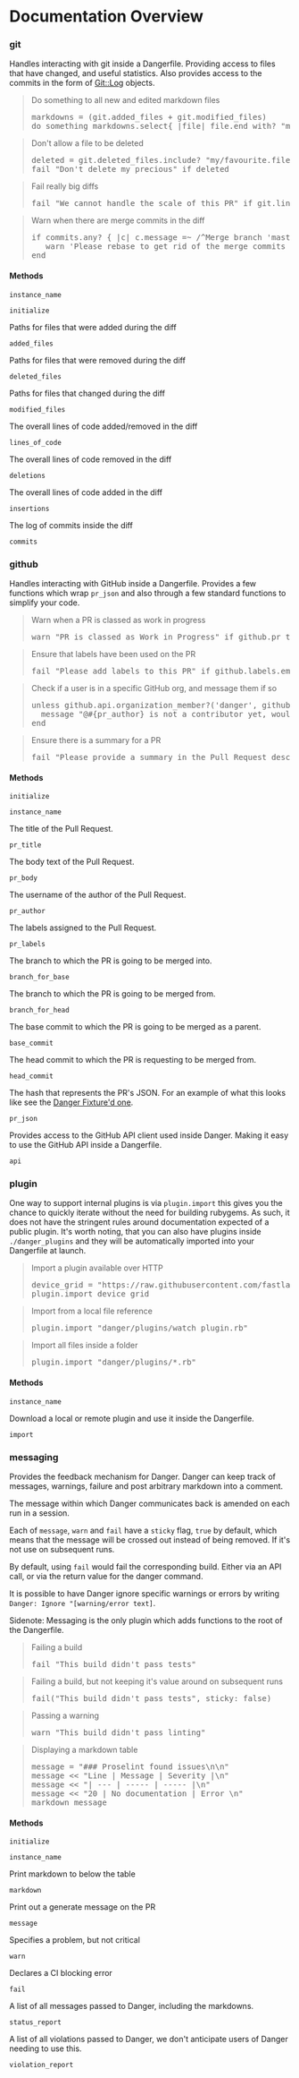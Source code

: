 # Documentation Overview

### git

Handles interacting with git inside a Dangerfile. Providing access to files that have changed, and useful statistics. Also provides
access to the commits in the form of [Git::Log](https://github.com/schacon/ruby-git/blob/master/lib/git/log.rb) objects.

<blockquote>Do something to all new and edited markdown files
  <pre>
markdowns = (git.added_files + git.modified_files)
do_something markdowns.select{ |file| file.end_with? "md" }</pre>
</blockquote>

<blockquote>Don't allow a file to be deleted
  <pre>
deleted = git.deleted_files.include? "my/favourite.file"
fail "Don't delete my precious" if deleted</pre>
</blockquote>

<blockquote>Fail really big diffs
  <pre>
fail "We cannot handle the scale of this PR" if git.lines_of_code > 50_000</pre>
</blockquote>

<blockquote>Warn when there are merge commits in the diff
  <pre>
if commits.any? { |c| c.message =~ /^Merge branch 'master'/ }
   warn 'Please rebase to get rid of the merge commits in this PR'
end</pre>
</blockquote>




#### Methods



`instance_name`



`initialize`

Paths for files that were added during the diff

`added_files`

Paths for files that were removed during the diff

`deleted_files`

Paths for files that changed during the diff

`modified_files`

The overall lines of code added/removed in the diff

`lines_of_code`

The overall lines of code removed in the diff

`deletions`

The overall lines of code added in the diff

`insertions`

The log of commits inside the diff

`commits`




### github

Handles interacting with GitHub inside a Dangerfile. Provides a few functions which wrap `pr_json` and also
through a few standard functions to simplify your code.

<blockquote>Warn when a PR is classed as work in progress
  <pre>
warn "PR is classed as Work in Progress" if github.pr_title.include? "[WIP]"</pre>
</blockquote>

<blockquote>Ensure that labels have been used on the PR
  <pre>
fail "Please add labels to this PR" if github.labels.empty?</pre>
</blockquote>

<blockquote>Check if a user is in a specific GitHub org, and message them if so
  <pre>
unless github.api.organization_member?('danger', github.pr_author)
  message "@#{pr_author} is not a contributor yet, would you like to join the Danger org?"
end</pre>
</blockquote>

<blockquote>Ensure there is a summary for a PR
  <pre>
fail "Please provide a summary in the Pull Request description" if github.pr_body.length < 5</pre>
</blockquote>




#### Methods



`initialize`



`instance_name`

The title of the Pull Request.

`pr_title`

The body text of the Pull Request.

`pr_body`

The username of the author of the Pull Request.

`pr_author`

The labels assigned to the Pull Request.

`pr_labels`

The branch to which the PR is going to be merged into.

`branch_for_base`

The branch to which the PR is going to be merged from.

`branch_for_head`

The base commit to which the PR is going to be merged as a parent.

`base_commit`

The head commit to which the PR is requesting to be merged from.

`head_commit`

The hash that represents the PR's JSON. For an example of what this looks like
see the [Danger Fixture'd one](https://raw.githubusercontent.com/danger/danger/master/spec/fixtures/pr_response.json).

`pr_json`

Provides access to the GitHub API client used inside Danger. Making
it easy to use the GitHub API inside a Dangerfile.

`api`




### plugin

One way to support internal plugins is via `plugin.import` this gives you
the chance to quickly iterate without the need for building rubygems. As such,
it does not have the stringent rules around documentation expected of a public plugin.
It's worth noting, that you can also have plugins inside `./danger_plugins` and they
will be automatically imported into your Dangerfile at launch.

<blockquote>Import a plugin available over HTTP
  <pre>
device_grid = "https://raw.githubusercontent.com/fastlane/fastlane/master/danger-device_grid/lib/device_grid/plugin.rb"
plugin.import device_grid</pre>
</blockquote>

<blockquote>Import from a local file reference
  <pre>
plugin.import "danger/plugins/watch_plugin.rb"</pre>
</blockquote>

<blockquote>Import all files inside a folder
  <pre>
plugin.import "danger/plugins/*.rb"</pre>
</blockquote>




#### Methods



`instance_name`

Download a local or remote plugin and use it inside the Dangerfile.

`import`




### messaging

Provides the feedback mechanism for Danger. Danger can keep track of
messages, warnings, failure and post arbitrary markdown into a comment.

The message within which Danger communicates back is amended on each run in a session.

Each of `message`, `warn` and `fail` have a `sticky` flag, `true` by default, which
means that the message will be crossed out instead of being removed. If it's not use on
subsequent runs.

By default, using `fail` would fail the corresponding build. Either via an API call, or
via the return value for the danger command.

It is possible to have Danger ignore specific warnings or errors by writing `Danger: Ignore "[warning/error text]`.

Sidenote: Messaging is the only plugin which adds functions to the root of the Dangerfile.

<blockquote>Failing a build
  <pre>
fail "This build didn't pass tests"</pre>
</blockquote>

<blockquote>Failing a build, but not keeping it's value around on subsequent runs
  <pre>
fail("This build didn't pass tests", sticky: false)</pre>
</blockquote>

<blockquote>Passing a warning
  <pre>
warn "This build didn't pass linting"</pre>
</blockquote>

<blockquote>Displaying a markdown table
  <pre>
message = "### Proselint found issues\n\n"
message << "Line | Message | Severity |\n"
message << "| --- | ----- | ----- |\n"
message << "20 | No documentation | Error \n"
markdown message</pre>
</blockquote>




#### Methods



`initialize`



`instance_name`

Print markdown to below the table

`markdown`

Print out a generate message on the PR

`message`

Specifies a problem, but not critical

`warn`

Declares a CI blocking error

`fail`

A list of all messages passed to Danger, including
the markdowns.

`status_report`

A list of all violations passed to Danger, we don't
anticipate users of Danger needing to use this.

`violation_report`




